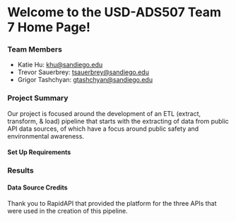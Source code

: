 # Welcome to the USD-ADS507 Team 7 Home Page!

### Team Members
- Katie Hu: khu@sandiego.edu 
- Trevor Sauerbrey: tsauerbrey@sandiego.edu
- Grigor Tashchyan: gtashchyan@sandiego.edu

### Project Summary
Our project is focused around the development of an ETL (extract, transform, & load) pipeline that starts with the extracting of data from public API data sources, of which have a focus around public safety and environmental awareness.

#### Set Up Requirements


### Results


#### Data Source Credits
Thank you to RapidAPI that provided the platform for the three APIs that were used in the creation of this pipeline.
